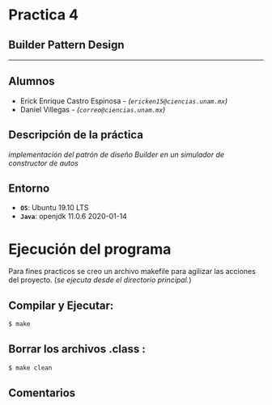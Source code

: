# Practica 4

## Builder Pattern Design
----


## Alumnos

* Erick Enrique Castro Espinosa - *(`ericken15@ciencias.unam.mx`)*
* Daniel Villegas  - *(`correo@ciencias.unam.mx`)*


## Descripción de la práctica

_implementación del patrón de diseño Builder en un simulador de constructor de autos_

## Entorno

* **`OS`**: Ubuntu 19.10 LTS
* **`Java`**: openjdk 11.0.6 2020-01-14



# Ejecución del programa

Para fines practicos se creo un archivo makefile para agilizar las acciones del proyecto. (_se ejecuta desde el directorio principal._)

## Compilar y Ejecutar:
```bash
$ make

```

## Borrar los archivos .class :
```bash
$ make clean

```


## Comentarios


